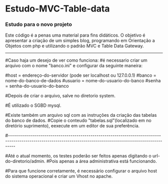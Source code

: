 <h1> Estudo-MVC-Table-data</h1>
<h3>Estudo para o novo projeto</h3>
<p>Este código é a penas uma material para fins didáticos.
O objetivo é apresentar a criação de um simples blog, programando em Orientação a Objetos com php e utilizando o
padrão MVC e Table Data Gateway.</p>
<hr />
#Caso haja um desejo de ver como funciona:
#é necessario criar um arquivo com o nome "banco.ini" e configurar da seguinte maneira:

#host = endereço-do-servidor (pode ser localhost ou 127.0.0.1)
#banco = nome-do-banco-de-dados
#usuario = nome-do-usuario-do-banco
#senha = senha-do-usuario-do-banco

#Depois de criar o arquivo, salve no diretorio system.

#É utilizado o SGBD mysql.

#Existe também um arquivo sql com as instruções da criação das tabelas do banco de dados.
#Copie o conteudo "tabelas.sql"(localizado em no diretório suprimento), eexecute em um editor de sua preferência.

#---------------------------------------------------------------------------------------------------------------------------------------------------------------

#Até o atual momento, os testes poderão ser feitos apenas digitando o url-do-diretorio/admin.
#Pois apenas a área administrativa está funcionando.

#Para que funcione corretamente, é necessário configurar o arquivo host do sistema operacional e criar um Vhost no apache.



